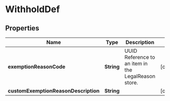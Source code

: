 
# WithholdDef

## Properties
Name | Type | Description | Notes
------------ | ------------- | ------------- | -------------
**exemptionReasonCode** | **String** | UUID Reference to an item in the LegalReason store. |  [optional]
**customExemptionReasonDescription** | **String** |  |  [optional]



